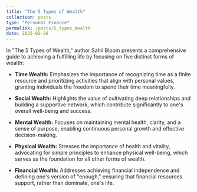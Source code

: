 ```yaml
---
title: "The 5 Types of Wealth"
collection: posts
type: "Personal Finance"
permalink: /posts/5_types_Wealth
date: 2025-02-28
---
```


In "The 5 Types of Wealth," author Sahil Bloom presents a comprehensive guide to achieving a fulfilling life by focusing on five distinct forms of wealth:

- **Time Wealth:** Emphasizes the importance of recognizing time as a finite resource and prioritizing activities that align with personal values, granting individuals the freedom to spend their time meaningfully. 

- **Social Wealth:** Highlights the value of cultivating deep relationships and building a supportive network, which contribute significantly to one's overall well-being and success. 

- **Mental Wealth:** Focuses on maintaining mental health, clarity, and a sense of purpose, enabling continuous personal growth and effective decision-making. 

- **Physical Wealth:** Stresses the importance of health and vitality, advocating for simple principles to enhance physical well-being, which serves as the foundation for all other forms of wealth. 

- **Financial Wealth:** Addresses achieving financial independence and defining one's version of "enough," ensuring that financial resources support, rather than dominate, one's life.
